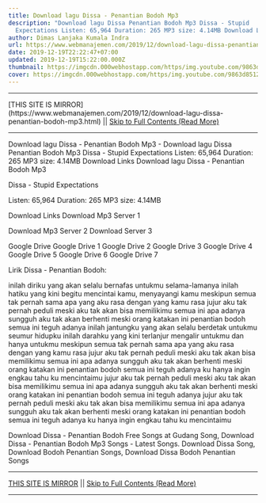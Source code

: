 ```yaml
---
title: Download lagu Dissa - Penantian Bodoh Mp3
description: "Download lagu Dissa Penantian Bodoh Mp3 Dissa - Stupid
  Expectations Listen: 65,964 Duration: 265 MP3 size: 4.14MB Download Links"
author: Dimas Lanjaka Kumala Indra
url: https://www.webmanajemen.com/2019/12/download-lagu-dissa-penantian-bodoh-mp3.html
date: 2019-12-19T22:22:47+07:00
updated: 2019-12-19T15:22:00.000Z
thumbnail: https://imgcdn.000webhostapp.com/https/img.youtube.com/9863d85128f9e9fd158c40571ee62413.jpeg
cover: https://imgcdn.000webhostapp.com/https/img.youtube.com/9863d85128f9e9fd158c40571ee62413.jpeg
---
```


<hr/> [THIS SITE IS MIRROR](https://www.webmanajemen.com/2019/12/download-lagu-dissa-penantian-bodoh-mp3.html) || <a href="https://www.webmanajemen.com/2019/12/download-lagu-dissa-penantian-bodoh-mp3.html" rel="follow" class="button" id="read-more">Skip to Full Contents (Read More)</a> <hr/> Download lagu Dissa - Penantian Bodoh Mp3 - Download lagu Dissa Penantian Bodoh Mp3 Dissa - Stupid Expectations Listen: 65,964 Duration: 265 MP3 size: 4.14MB Download Links Download lagu Dissa - Penantian Bodoh Mp3

  Dissa - Stupid Expectations 

  Listen: 65,964 
  Duration: 265 
  MP3 size: 4.14MB 

  Download Links 
  Download Mp3 Server 1 

  Download Mp3 Server 2 
  Download Server 3 


  Google Drive   Google Drive 1 
  Google Drive 2 
  Google Drive 3 
  Google Drive 4 
  Google Drive 5 
  Google Drive 6 
  Google Drive 7 


                             
Lirik Dissa - Penantian Bodoh:
                             

inilah diriku yang akan selalu
 bernafas untukmu selama-lamanya
 inilah hatiku yang kini begitu
 mencintai kamu, menyayangi kamu
 meskipun semua tak pernah sama
 apa yang aku rasa dengan yang kamu rasa
 jujur aku tak pernah peduli
 meski aku tak akan bisa memilikimu
 semua ini apa adanya
 sungguh aku tak akan berhenti
 meski orang katakan ini penantian bodoh
 semua ini teguh adanya
 inilah jantungku yang akan selalu
 berdetak untukmu seumur hidupku
 inilah darahku yang kini terlanjur
 mengalir untukmu dan hanya untukmu
 meskipun semua tak pernah sama
 apa yang aku rasa dengan yang kamu rasa
 jujur aku tak pernah peduli
 meski aku tak akan bisa memilikimu
 semua ini apa adanya
 sungguh aku tak akan berhenti
 meski orang katakan ini penantian bodoh
 semua ini teguh adanya
 ku hanya ingin engkau tahu ku mencintaimu
 jujur aku tak pernah peduli
 meski aku tak akan bisa memilikimu
 semua ini apa adanya
 sungguh aku tak akan berhenti
 meski orang katakan ini penantian bodoh
 semua ini teguh adanya
 jujur aku tak pernah peduli
 meski aku tak akan bisa memilikimu
 semua ini apa adanya
 sungguh aku tak akan berhenti
 meski orang katakan ini penantian bodoh
 semua ini teguh adanya
 ku hanya ingin engkau tahu ku mencintaimu
                          
  Download Dissa - Penantian Bodoh Free Songs at Gudang Song, Download Dissa - Penantian Bodoh Mp3 Songs - Latest Songs.  Download Dissa Song, Download Bodoh Penantian Songs, Download Dissa Bodoh Penantian Songs <hr/> [THIS SITE IS MIRROR](https://www.webmanajemen.com/2019/12/download-lagu-dissa-penantian-bodoh-mp3.html) || <a href="https://www.webmanajemen.com/2019/12/download-lagu-dissa-penantian-bodoh-mp3.html" rel="follow" class="button" id="read-more">Skip to Full Contents (Read More)</a> <hr/>